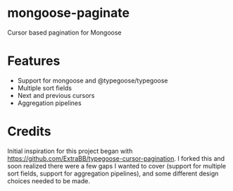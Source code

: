 # mongoose-paginate
Cursor based pagination for Mongoose

# Features
- Support for mongoose and @typegoose/typegoose
- Multiple sort fields
- Next and previous cursors
- Aggregation pipelines

# Credits
Initial inspiration for this project began with https://github.com/ExtraBB/typegoose-cursor-pagination. I forked this and soon realized there were a few gaps I wanted to cover (support for multiple sort fields, support for aggregation pipelines), and some different design choices needed to be made.
